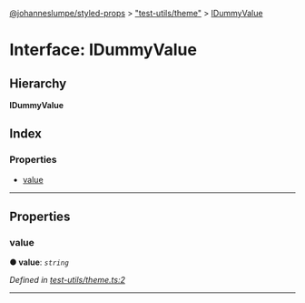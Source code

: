 [@johanneslumpe/styled-props](../README.md) > ["test-utils/theme"](../modules/_test_utils_theme_.md) > [IDummyValue](../interfaces/_test_utils_theme_.idummyvalue.md)

# Interface: IDummyValue

## Hierarchy

**IDummyValue**

## Index

### Properties

* [value](_test_utils_theme_.idummyvalue.md#value)

---

## Properties

<a id="value"></a>

###  value

**● value**: *`string`*

*Defined in [test-utils/theme.ts:2](https://github.com/johanneslumpe/styled-props/blob/3abf398/src/test-utils/theme.ts#L2)*

___

